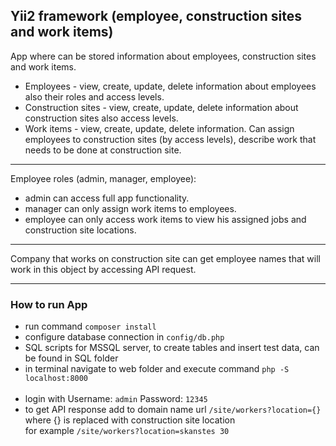 ## Yii2 framework (employee, construction sites and work items)

App where can be stored information about employees, construction sites and work items.

* Employees - view, create, update, delete information about employees also their roles and access levels.
* Construction sites - view, create, update, delete information about construction sites also access levels.
* Work items - view, create, update, delete information. Can assign employees to construction sites (by access levels), describe work that needs to be done at construction site.

___

Employee roles (admin, manager, employee):

* admin can access full app functionality.
* manager can only assign work items to employees.
* employee can only access work items to view his assigned jobs and construction site locations.

___

Company that works on construction site can get employee names that will work in this object by accessing API request.

___

### How to run App

* run command `composer install`
* configure database connection in `config/db.php`
* SQL scripts for MSSQL server, to create tables and insert test data, can be found in SQL folder
* in terminal navigate to web folder and execute command `php -S localhost:8000` <br>
  <br>
* login with Username: `admin`  Password: `12345`
* to get API response add to domain name url `/site/workers?location={}`  where {} is replaced with construction site location <br>
for example `/site/workers?location=skanstes 30`
